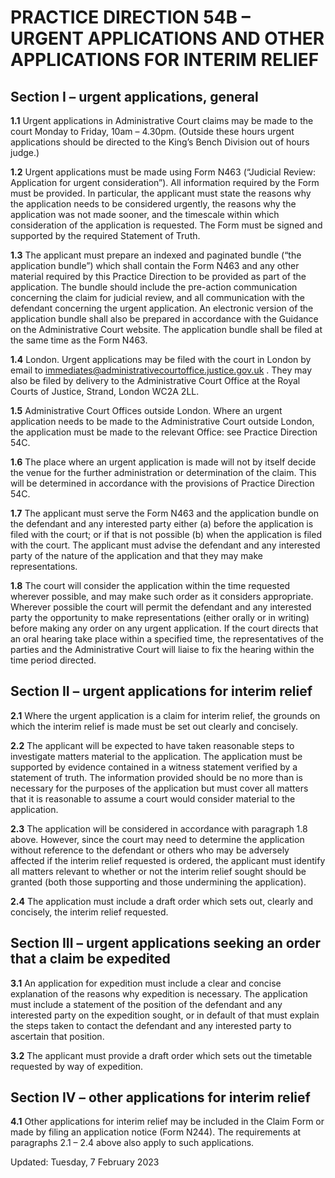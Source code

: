# PRACTICE DIRECTION 54B – URGENT APPLICATIONS AND OTHER APPLICATIONS FOR INTERIM RELIEF
## Section I – urgent applications, general

**1.1** Urgent applications in Administrative Court claims may be made to the court Monday to Friday, 10am – 4.30pm. (Outside these hours urgent applications should be directed to the King’s Bench Division out of hours judge.)

**1.2** Urgent applications must be made using Form N463 (“Judicial Review: Application for urgent consideration”). All information required by the Form must be provided. In particular, the applicant must state the reasons why the application needs to be considered urgently, the reasons why the application was not made sooner, and the timescale within which consideration of the application is requested. The Form must be signed and supported by the required Statement of Truth.

**1.3** The applicant must prepare an indexed and paginated bundle (“the application bundle”) which shall contain the Form N463 and any other material required by this Practice Direction to be provided as part of the application. The bundle should include the pre-action communication concerning the claim for judicial review, and all communication with the defendant concerning the urgent application. An electronic version of the application bundle shall also be prepared in accordance with the Guidance on the Administrative Court website. The application bundle shall be filed at the same time as the Form N463.

**1.4** London. Urgent applications may be filed with the court in London by email to immediates@administrativecourtoffice.justice.gov.uk . They may also be filed by delivery to the Administrative Court Office at the Royal Courts of Justice, Strand, London WC2A 2LL.

**1.5** Administrative Court Offices outside London. Where an urgent application needs to be made to the Administrative Court outside London, the application must be made to the relevant Office: see Practice Direction 54C.

**1.6** The place where an urgent application is made will not by itself decide the venue for the further administration or determination of the claim. This will be determined in accordance with the provisions of Practice Direction 54C.

**1.7** The applicant must serve the Form N463 and the application bundle on the defendant and any interested party either (a) before the application is filed with the court; or if that is not possible (b) when the application is filed with the court. The applicant must advise the defendant and any interested party of the nature of the application and that they may make representations.

**1.8** The court will consider the application within the time requested wherever possible, and may make such order as it considers appropriate. Wherever possible the court will permit the defendant and any interested party the opportunity to make representations (either orally or in writing) before making any order on any urgent application. If the court directs that an oral hearing take place within a specified time, the representatives of the parties and the Administrative Court will liaise to fix the hearing within the time period directed.
## Section II – urgent applications for interim relief

**2.1** Where the urgent application is a claim for interim relief, the grounds on which the interim relief is made must be set out clearly and concisely.

**2.2** The applicant will be expected to have taken reasonable steps to investigate matters material to the application. The application must be supported by evidence contained in a witness statement verified by a statement of truth. The information provided should be no more than is necessary for the purposes of the application but must cover all matters that it is reasonable to assume a court would consider material to the application.

**2.3** The application will be considered in accordance with paragraph 1.8 above. However, since the court may need to determine the application without reference to the defendant or others who may be adversely affected if the interim relief requested is ordered, the applicant must identify all matters relevant to whether or not the interim relief sought should be granted (both those supporting and those undermining the application).

**2.4** The application must include a draft order which sets out, clearly and concisely, the interim relief requested.
## Section III – urgent applications seeking an order that a claim be expedited

**3.1** An application for expedition must include a clear and concise explanation of the reasons why expedition is necessary. The application must include a statement of the position of the defendant and any interested party on the expedition sought, or in default of that must explain the steps taken to contact the defendant and any interested party to ascertain that position.

**3.2** The applicant must provide a draft order which sets out the timetable requested by way of expedition.
## Section IV – other applications for interim relief

**4.1** Other applications for interim relief may be included in the Claim Form or made by filing an application notice (Form N244). The requirements at paragraphs 2.1 – 2.4 above also apply to such applications.

Updated: Tuesday, 7 February 2023
